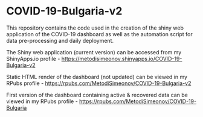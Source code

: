 # COVID-19-Bulgaria-v2

This repository contains the code used in the creation of the shiny web application of the COVID-19 dashboard as well as the automation script for data pre-processing and daily deployment.
 
The Shiny web application (current version) can be accessed from my ShinyApps.io profile - https://metodisimeonov.shinyapps.io/COVID-19-Bulgaria-v2
 
Static HTML render of the dashboard (not updated) can be viewed in my RPubs profile - https://rpubs.com/MetodiSimeonov/COVID-19-Bulgaria-v2

First version of the dashboard containing active & recovered data can be viewed in my RPubs profile - https://rpubs.com/MetodiSimeonov/COVID-19-Bulgaria
